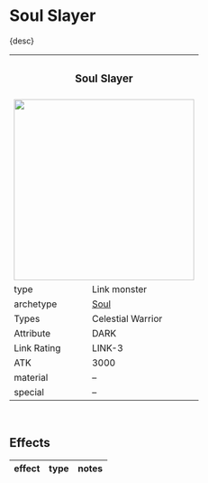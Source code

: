 # Soul Slayer

{desc}


<table>
  <tr>
    <th colspan="3"> <h3> Soul Slayer </h3> </th>
  </tr>
  <tr>
    <td colspan="8"> <img src="../.assets/cards/link/Soul%20Slayer.png" width="320px"> </td>
  </tr>
  <tr>
    <td> type </td>
    <td> Link monster </td>
  </tr>
  <tr>
    <td> archetype </td>
    <td> <a href="../../archetypes/Soul.md">Soul</a> </td>
  </tr>
  <tr>
    <td> Types </td>
    <td> Celestial Warrior </td>
  </tr>
  <tr>
    <td> Attribute </td>
    <td> DARK </td>
  </tr>
  <tr>
    <td> Link Rating </td>
    <td> LINK-3 </td>
  </tr>
  <tr>
    <td> ATK </td>
    <td> 3000 </td>
  </tr>
  <tr>
    <td> material </td>
    <td> – </td>
  </tr>
  <tr>
    <td> special </td>
    <td> – </td>
  </tr>
</table>


<br>


## Effects

| effect | type | notes |
| :----- | :--- | :---- |
